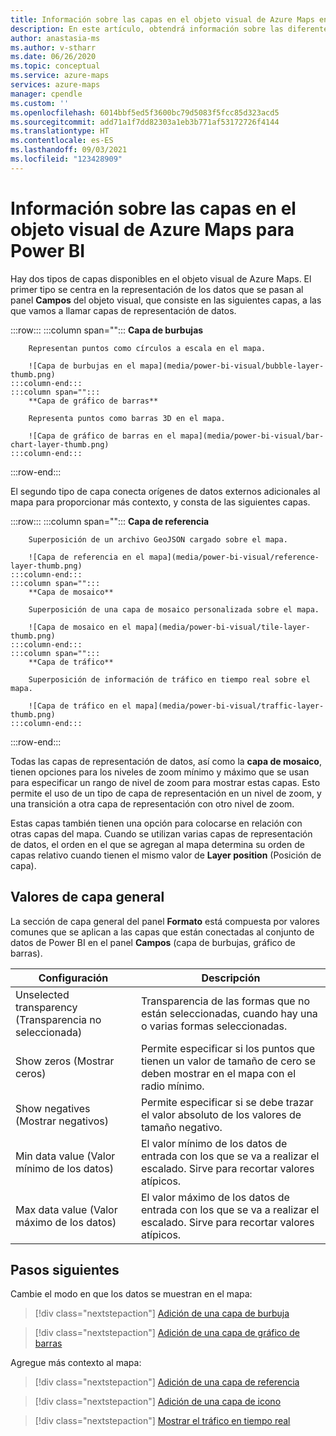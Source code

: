 ```yaml
---
title: Información sobre las capas en el objeto visual de Azure Maps en Power BI | Microsoft Azure Maps
description: En este artículo, obtendrá información sobre las diferentes capas disponibles en el objeto visual de Microsoft Azure Maps para Power BI.
author: anastasia-ms
ms.author: v-stharr
ms.date: 06/26/2020
ms.topic: conceptual
ms.service: azure-maps
services: azure-maps
manager: cpendle
ms.custom: ''
ms.openlocfilehash: 6014bbf5ed5f3600bc79d5083f5fcc85d323acd5
ms.sourcegitcommit: add71a1f7dd82303a1eb3b771af53172726f4144
ms.translationtype: HT
ms.contentlocale: es-ES
ms.lasthandoff: 09/03/2021
ms.locfileid: "123428909"
---
```

# <a name="understanding-layers-in-the-azure-maps-power-bi-visual"></a>Información sobre las capas en el objeto visual de Azure Maps para Power BI

Hay dos tipos de capas disponibles en el objeto visual de Azure Maps. El primer tipo se centra en la representación de los datos que se pasan al panel **Campos** del objeto visual, que consiste en las siguientes capas, a las que vamos a llamar capas de representación de datos.

:::row:::
    :::column span="":::
        **Capa de burbujas**

        Representan puntos como círculos a escala en el mapa.

        ![Capa de burbujas en el mapa](media/power-bi-visual/bubble-layer-thumb.png)
    :::column-end:::
    :::column span="":::
        **Capa de gráfico de barras**

        Representa puntos como barras 3D en el mapa.
        
        ![Capa de gráfico de barras en el mapa](media/power-bi-visual/bar-chart-layer-thumb.png)
    :::column-end:::
:::row-end:::

El segundo tipo de capa conecta orígenes de datos externos adicionales al mapa para proporcionar más contexto, y consta de las siguientes capas.

:::row:::
    :::column span="":::
        **Capa de referencia**

        Superposición de un archivo GeoJSON cargado sobre el mapa.

        ![Capa de referencia en el mapa](media/power-bi-visual/reference-layer-thumb.png)
    :::column-end:::
    :::column span="":::
        **Capa de mosaico**

        Superposición de una capa de mosaico personalizada sobre el mapa.
        
        ![Capa de mosaico en el mapa](media/power-bi-visual/tile-layer-thumb.png)
    :::column-end:::
    :::column span="":::
        **Capa de tráfico**

        Superposición de información de tráfico en tiempo real sobre el mapa.
        
        ![Capa de tráfico en el mapa](media/power-bi-visual/traffic-layer-thumb.png)
    :::column-end:::
:::row-end:::

Todas las capas de representación de datos, así como la **capa de mosaico**, tienen opciones para los niveles de zoom mínimo y máximo que se usan para especificar un rango de nivel de zoom para mostrar estas capas. Esto permite el uso de un tipo de capa de representación en un nivel de zoom, y una transición a otra capa de representación con otro nivel de zoom.

Estas capas también tienen una opción para colocarse en relación con otras capas del mapa. Cuando se utilizan varias capas de representación de datos, el orden en el que se agregan al mapa determina su orden de capas relativo cuando tienen el mismo valor de **Layer position** (Posición de capa).

## <a name="general-layer-settings"></a>Valores de capa general

La sección de capa general del panel **Formato** está compuesta por valores comunes que se aplican a las capas que están conectadas al conjunto de datos de Power BI en el panel **Campos** (capa de burbujas, gráfico de barras).

| Configuración     | Descripción   |
|-------------|---------------|
| Unselected transparency (Transparencia no seleccionada) | Transparencia de las formas que no están seleccionadas, cuando hay una o varias formas seleccionadas.  |
| Show zeros (Mostrar ceros)              | Permite especificar si los puntos que tienen un valor de tamaño de cero se deben mostrar en el mapa con el radio mínimo. |
| Show negatives (Mostrar negativos)          | Permite especificar si se debe trazar el valor absoluto de los valores de tamaño negativo.   |
| Min data value (Valor mínimo de los datos)          | El valor mínimo de los datos de entrada con los que se va a realizar el escalado. Sirve para recortar valores atípicos.  |
| Max data value (Valor máximo de los datos)          | El valor máximo de los datos de entrada con los que se va a realizar el escalado. Sirve para recortar valores atípicos.  |

## <a name="next-steps"></a>Pasos siguientes

Cambie el modo en que los datos se muestran en el mapa:

> [!div class="nextstepaction"]
> [Adición de una capa de burbuja](power-bi-visual-add-bubble-layer.md)

> [!div class="nextstepaction"]
> [Adición de una capa de gráfico de barras](power-bi-visual-add-bar-chart-layer.md)

Agregue más contexto al mapa:

> [!div class="nextstepaction"]
> [Adición de una capa de referencia](power-bi-visual-add-reference-layer.md)

> [!div class="nextstepaction"]
> [Adición de una capa de icono](power-bi-visual-add-tile-layer.md)

> [!div class="nextstepaction"]
> [Mostrar el tráfico en tiempo real](power-bi-visual-show-real-time-traffic.md)
